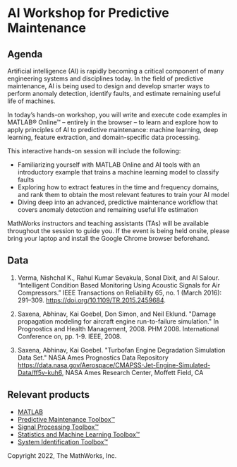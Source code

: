 # AI Workshop for Predictive Maintenance

## Agenda
Artificial intelligence (AI) is rapidly becoming a critical component of many engineering systems and disciplines today. In the field of predictive maintenance, AI is being used to design and develop smarter ways to perform anomaly detection, identify faults, and estimate remaining useful life of machines.  

In today’s hands-on workshop, you will write and execute code examples in MATLAB&reg; Online&trade; – entirely in the browser – to learn and explore how to apply principles of AI to predictive maintenance: machine learning, deep learning, feature extraction, and domain-specific data processing. 

This interactive hands-on session will include the following: 

* Familiarizing yourself with MATLAB Online and AI tools with an introductory example that trains a machine learning model to classify faults 
* Exploring how to extract features in the time and frequency domains, and rank them to obtain the most relevant features to train your AI model 
* Diving deep into an advanced, predictive maintenance workflow that covers anomaly detection and remaining useful life estimation 

MathWorks instructors and teaching assistants (TAs) will be available throughout the session to guide you. If the event is being held onsite, please bring your laptop and install the Google Chrome browser beforehand. 

## Data
1. Verma, Nishchal K., Rahul Kumar Sevakula, Sonal Dixit, and Al Salour. “Intelligent Condition Based Monitoring Using Acoustic Signals for Air Compressors.” IEEE Transactions on Reliability 65, no. 1 (March 2016): 291–309. https://doi.org/10.1109/TR.2015.2459684.

2. Saxena, Abhinav, Kai Goebel, Don Simon, and Neil Eklund. "Damage propagation modeling for aircraft engine run-to-failure simulation." In Prognostics and Health Management, 2008. PHM 2008. International Conference on, pp. 1-9. IEEE, 2008.

3. Saxena, Abhinav, Kai Goebel. "Turbofan Engine Degradation Simulation Data Set." NASA Ames Prognostics Data Repository https://data.nasa.gov/Aerospace/CMAPSS-Jet-Engine-Simulated-Data/ff5v-kuh6, NASA Ames Research Center, Moffett Field, CA

## Relevant products
* [MATLAB](https://www.mathworks.com/products/matlab.html)
* [Predictive Maintenance Toolbox&trade;](https://www.mathworks.com/products/predictive-maintenance.html)
* [Signal Processing Toolbox&trade;](https://www.mathworks.com/products/signal.html)
* [Statistics and Machine Learning Toolbox&trade;](https://www.mathworks.com/products/statistics.html)
* [System Identification Toolbox&trade;](https://www.mathworks.com/products/sysid.html)

Copyright 2022, The MathWorks, Inc.